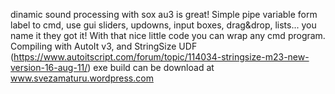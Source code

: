 dinamic sound processing with sox
au3  is great! Simple pipe variable form label to cmd, use gui sliders, updowns, input boxes, drag&drop, lists... you name it they got it! With that nice little code you can wrap any cmd program. 
Compiling with AutoIt v3, and StringSize UDF (https://www.autoitscript.com/forum/topic/114034-stringsize-m23-new-version-16-aug-11/)
exe build can be download at www.svezamaturu.wordpress.com
